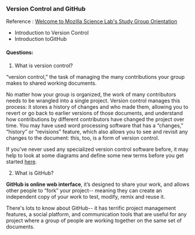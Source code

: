 ### Version Control and GitHub

Reference : [Welcome to Mozilla Science Lab's Study Group Orientation](https://mozillascience.github.io/study-group-orientation/3.1-collab-vers-github.html)

- Introduction to Version Control
- Introduction toGitHub

#### Questions:

1. What is version control?

“version control,” the task of managing the many contributions your group makes to shared working documents.

No matter how your group is organized, the work of many contributors needs to be wrangled into a single project. Version control manages this process: it stores a history of changes and who made them, allowing you to revert or go back to earlier versions of those documents, and understand how contributions by different contributors have changed the project over time. You may have used word processing software that has a “changes,” “history” or “revisions” feature, which also allows you to see and revisit any changes to the document: this, too, is a form of version control. 

If you’ve never used any specialized version control software before, it may help to look at some diagrams and define some new terms before you get started [here](https://mozillascience.github.io/study-group-orientation/3.1-collab-vers-github.html).

2. What is GitHub?

**GitHub is online web interface**, it’s designed to share your work, and allows other people to “fork” your project-- meaning they can create an independent copy of your work to test, modify, remix and reuse it.

There's lots to know about GitHub-- it has terrific project management features, a social platform, and communication tools that are useful for any project where a group of people are working together on the same set of documents.
